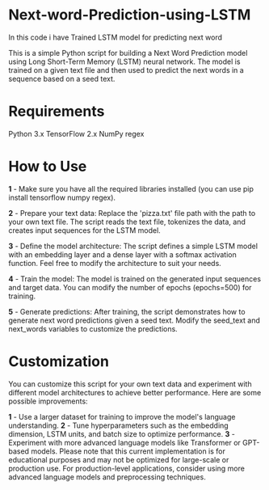 # Next-word-Prediction-using-LSTM
In this code i have Trained LSTM model for predicting next word

This is a simple Python script for building a Next Word Prediction model using Long Short-Term Memory (LSTM) neural network. The model is trained on a given text file and then used to predict the next words in a sequence based on a seed text.

# Requirements

Python 3.x
TensorFlow 2.x
NumPy
regex

# How to Use
**1** -  Make sure you have all the required libraries installed (you can use pip install tensorflow numpy regex).

**2** - Prepare your text data: Replace the 'pizza.txt' file path with the path to your own text file. The script reads the text file, tokenizes the data, and creates input sequences for the LSTM model.

**3** - Define the model architecture: The script defines a simple LSTM model with an embedding layer and a dense layer with a softmax activation function. Feel free to modify the architecture to suit your needs.

**4** - Train the model: The model is trained on the generated input sequences and target data. You can modify the number of epochs (epochs=500) for training.

**5** - Generate predictions: After training, the script demonstrates how to generate next word predictions given a seed text. Modify the seed_text and next_words variables to customize the predictions.

# Customization

You can customize this script for your own text data and experiment with different model architectures to achieve better performance. Here are some possible improvements:

**1** - Use a larger dataset for training to improve the model's language understanding.
**2** - Tune hyperparameters such as the embedding dimension, LSTM units, and batch size to optimize performance.
**3** - Experiment with more advanced language models like Transformer or GPT-based models.
Please note that this current implementation is for educational purposes and may not be optimized for large-scale or production use. For production-level applications, consider using more advanced language models and preprocessing techniques.
